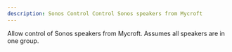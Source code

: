```yaml
---
description: Sonos Control Control Sonos speakers from Mycroft
---
```

Allow control of Sonos speakers from Mycroft.
Assumes all speakers are in one group.

